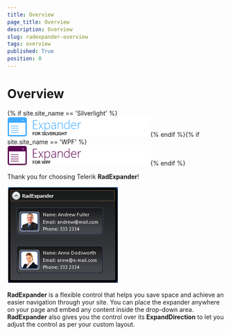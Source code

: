 ```yaml
---
title: Overview
page_title: Overview
description: Overview
slug: radexpander-overview
tags: overview
published: True
position: 0
---
```


# Overview

{% if site.site_name == 'Silverlight' %}![expander sl icon](images/expander_sl_icon.png){% endif %}{% if site.site_name == 'WPF' %}![expander wpf icon](images/expander_wpf_icon.png){% endif %}

Thank you for choosing Telerik __RadExpander__!				

![](images/RadExpander.png)

__RadExpander__ is a flexible control that helps you save space and achieve an easier navigation through your site. You can place the expander anywhere on your page and embed any content inside the drop-down area. __RadExpander__ also gives you the control over its __ExpandDirection__ to let you adjust the control as per your custom layout.
